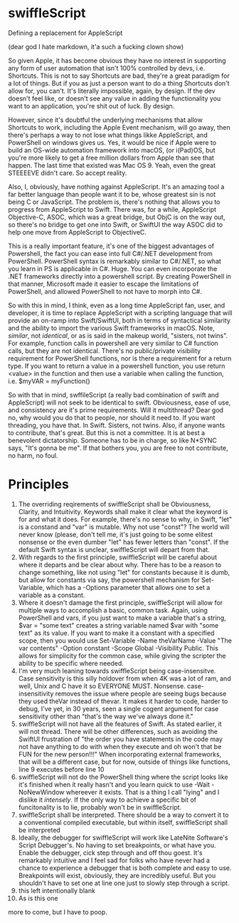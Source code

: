 # swiffleScript
Defining a replacement for AppleScript

(dear god I hate markdown, it'a such a fucking clown show)

So given Apple, it has become obvious they have no interest in supporting any form of user automation that isn't 100% controlled by devs, i.e. Shortcuts. This is not to say Shortcuts are bad, they're a great paradigm for a lot of things. But if you as just a person want to do a thing Shortcuts don't allow for, you can't. It's literally impossible, again, by design. If the dev doesn't feel like, or doesn't see any value in adding the functionality you want to an application, you're shit out of luck. By design.  

However, since it's doubtful the underlying mechanisms that allow Shortcuts to work, including the Apple Event mechanism, will go away, then there's perhaps a way to not lose what things likke AppleScript, and PowerShell on windows gives us. Yes, it would be nice if Apple were to build an OS-wide automation framework into macOS, (or i(Pad)OS, but you're more likely to get a free million dollars from Apple than see that happen. The last time that existed was Mac OS 9. Yeah, even the great STEEEEVE didn't care. So accept reality.  

Also, I, obviously, have nothing against AppleScript. It's an amazing tool a far better language than people want it to be, whose greatest sin is not being C or JavaScript. The problem is, there's nothing that allows you to progress from AppleScript to Swift. There was, for a while, AppleScript Objective-C, ASOC, which was a great bridge, but ObjC is on the way out, so there's no bridge to get one into Swift, or SwiftUI the way ASOC did to help one move from AppleScript to ObjectiveC.  

This is a really important feature, it's one of the biggest advantages of Powershell, the fact you can ease into full C#/.NET development from PowerShell. PowerShell syntax is remarkably similar to C#/.NET, so what you learn in PS is applicable in C#. Huge. You can even incorporate the .NET frameworks directly into a powershell script. By creating PowerShell in that manner, Microsoft made it easier to escape the limitations of PowerShell, and allowed PowerShell to not have to morph into C#.  

So with this in mind, I think, even as a long time AppleScript fan, user, and developer, it is time to replace AppleScript with a scripting language that will provide an on-ramp into Swift/SwiftUI, both in terms of syntactical similarity and the ability to import the various Swift frameworks in macOS. Note, *similar*, not *identical*, or as is said in the makeup world, "sisters, not twins". For example, function calls in powershell are very similar to C# function calls, but they are not identical. There's no public/private visibility requirement for PowerShell functions, nor is there a requirement for a return type. If you want to return a value in a powershell function, you use return \<value\> in the function and then use a variable when calling the function, i.e. $myVAR = myFunction()  

So with that in mind, swffileScript (a really bad combination of swift and AppleScript) will not seek to be identical to swift. Obviousness, ease of use, and consistency are it's prime requirements. Will it multithread? Dear god no, why would you do that to people, nor should it need to. If you want threading, you have that. In Swift. Sisters, not twins. Also, if anyone wants to contribute, that's great. But this is not a committee. It is at best a benevolent dictatorship. Someone has to be in charge, so like N*SYNC says, "It's gonna be me". If that bothers you, you are free to not contribute, no harm, no foul.

# Principles

1. The overriding reqirements of swiffleScript shall be Obviousness, Clarity, and Intuitivity. Keywords shall make it clear what the keyword is for and what it does. For example, there's no sense to why, in Swift, "let" is a constand and "var" is mutable. Why not use "const"? The world will never know (please, don't tell me, it's just going to be some elitest nonsense or the even dumber "let" has fewer letters than "const". If the default Swift syntax is unclear, swiffleScript will depart from that.
2. With regards to the first principle, swiffleScript will be careful about where it departs and be clear about why. There has to be a reason to change something, like not using "let" for constants because it is dumb, but allow for constants via say, the powershell mechanism for Set-Variable, which has a -Options parameter that allows one to set a variable as a constant.
3. Where it doesn't damage the first principle, swiffleScript will allow for multiple ways to accomplish a basic, common task. Again, using PowerShell and vars, if you just want to make a variable that's a string, $var = "some text" creates a string variable named $var with "some text" as its value. If you want to make it a constant with a specified scope, then you would use Set-Variable -Name theVarName -Value "The var contents" -Option constant -Scope Global -Visibility Public. This allows for simplicity for the common case, while giving the scripter the ability to be specific where needed.
4. I'm very much leaning towards swiffleScript being case-insensitve. Case sensitivity is this silly holdover from when 4K was a lot of ram, and well, Unix and C have it so EVERYONE MUST. Nonsense. case-insensitivity removes the issue where people are seeing bugs because they used theVar instead of thevar. It makes it harder to code, harder to debug, I've yet, in 30 years, seen a single cogent argument for case sensitivity other than "that's the way we've always done it."
5. swiffleScript will not have all the features of Swift. As stated earlier, it will not thread. There will be other differences, such as avoiding the SwiftUI frustration of "the order you have statements in the code may not have anything to do with when they execute and oh won't that be FUN for the new person!!!" When incorporating external frameworks, that will be a different case, but for now, outside of things like functions, line 9 executes before line 10
6. swiffleScript will not do the PowerShell thing where the script looks like it's finished when it really hasn't and you learn quick to use -Wait -NoNewWindow whereever it exists. That is a thing I call "lying" and I dislike it *intensely*. If the only way to achieve a specific bit of funcitonality is to lie, probably won't be in swiffleScript.
7. swiffleScript shall be interpreted. There should be a way to convert it to a conventional compiled executable, but within itself, swiffleScript shall be interpreted
8. Ideally, the debugger for swiffleScript will work like LateNite Software's Script Debugger's. No having to set breakpoints, or what have you. Enable the debugger, cick step through and off thou goest. It's remarkably intuitive and I feel sad for folks who have never had a chance to experience a debugger that is both complete and easy to use. Breakpoints will exist, obviously, they are incredibly useful. But you shouldn't have to set one at line one just to slowly step through a script.
9. this left intentionally blank
10. As is this one

more to come, but I have to poop.
